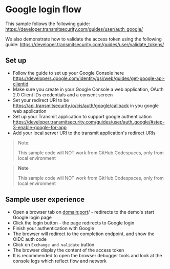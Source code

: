 # Google login flow

This sample follows the following guide:
https://developer.transmitsecurity.com/guides/user/auth_google/

We also demonstrate how to validate the access token using the following guide:
https://developer.transmitsecurity.com/guides/user/validate_tokens/

## Set up

- Follow the guide to set up your Google Console here
  https://developers.google.com/identity/gsi/web/guides/get-google-api-clientid
- Make sure you create in your Google Console a web application, OAuth 2.0 Client IDs credentials
  and a consent screen
- Set your redirect URI to be https://api.transmitsecurity.io/cis/auth/google/callback in you google
  web application
- Set up your Transmit application to support google authentication
  https://developer.transmitsecurity.com/guides/user/auth_google/#step-3-enable-google-for-app
- Add your local server URI to the transmit application's redirect URIs

> Note:
>
> This sample code will NOT work from GitHub Codespaces, only from local environment

> **Note**
>
> This sample code will NOT work from GitHub Codespaces, only from local environment

## Sample user experience

- Open a browser tab on <domain:port>/ - redirects to the demo's start Google login page
- Click the login button - the page redirects to Google login
- Finish your authentication with Google
- The browser will redirect to the completion endpoint, and show the OIDC auth code
- Click on `Exchange and validate` button
- The browser display the content of the access token
- It is recommended to open the browser debugger tools and look at the console logs which reflect
  flow and network
